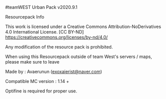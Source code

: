 #teamWEST Urban Pack v2020.9.1

Resourcepack Info

This work is licensed under a Creative Commons Attribution-NoDerivatives 4.0 International License.
[CC BY-ND] https://creativecommons.org/licenses/by-nd/4.0/

Any modification of the resource pack is prohibited.

When using this Resourcepack outside of team West's servers / maps,
please make sure to leave 


Made by : Avaerunun (exoxaierist@naver.com)

Compatible MC version : 1.14 +

Optifine is required for proper use.
